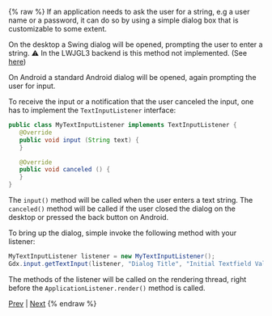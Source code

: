 {% raw %}
If an application needs to ask the user for a string, e.g a user name or a password, it can do so by using a simple dialog box that is customizable to some extent.

On the desktop a Swing dialog will be opened, prompting the user to enter a string. ⚠ In the LWJGL3 backend is this method not implemented. (See [here](https://github.com/libgdx/libgdx/blob/master/backends/gdx-backend-lwjgl3/src/com/badlogic/gdx/backends/lwjgl3/Lwjgl3Input.java#L335-L338))

On Android a standard Android dialog will be opened, again prompting the user for input.

To receive the input or a notification that the user canceled the input, one has to implement the `TextInputListener` interface:

```java
public class MyTextInputListener implements TextInputListener {
   @Override
   public void input (String text) {
   }

   @Override
   public void canceled () {
   }
}
```

The `input()` method will be called when the user enters a text string. The `canceled()` method will be called if the user closed the dialog on the desktop or pressed the back button on Android.

To bring up the dialog, simple invoke the following method with your listener:

```java
MyTextInputListener listener = new MyTextInputListener();
Gdx.input.getTextInput(listener, "Dialog Title", "Initial Textfield Value", "Hint Value");
```

The methods of the listener will be called on the rendering thread, right before the `ApplicationListener.render()` method is called.

[Prev](gesture-detection) | [Next](accelerometer)
{% endraw %}